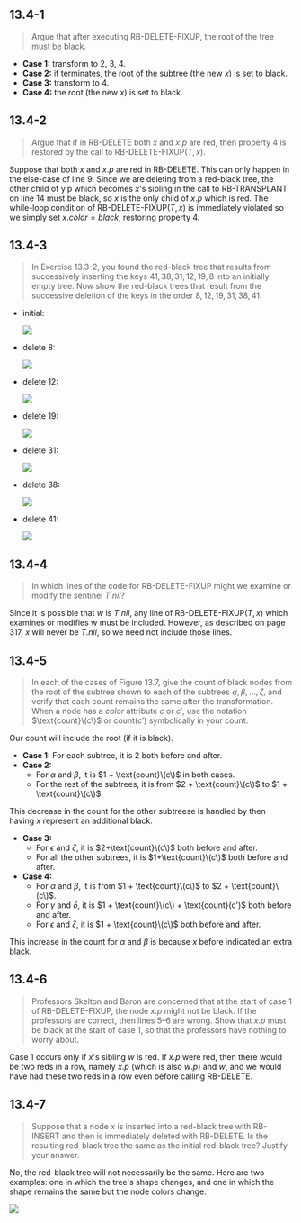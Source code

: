 ## 13.4-1

> Argue that after executing $\text{RB-DELETE-FIXUP}$, the root of the tree must be black.

- **Case 1:** transform to 2, 3, 4.
- **Case 2:** if terminates, the root of the subtree (the new $x$) is set to black.
- **Case 3:** transform to 4.
- **Case 4:** the root (the new $x$) is set to black.

## 13.4-2

> Argue that if in $\text{RB-DELETE}$ both $x$ and $x.p$ are red, then property 4 is restored by the call to $\text{RB-DELETE-FIXUP}(T, x)$.

Suppose that both $x$ and $x.p$ are red in $\text{RB-DELETE}$. This can only happen
in the else-case of line 9. Since we are deleting from a red-black tree, the other child of y.p which becomes $x$'s sibling in the call to $\text{RB-TRANSPLANT}$ on line 14 must be black, so $x$ is the only child of $x.p$ which is red. The while-loop condition of $\text{RB-DELETE-FIXUP}(T, x)$ is immediately violated so we simply set $x.color = black$, restoring property 4.

## 13.4-3

> In Exercise 13.3-2, you found the red-black tree that results from successively inserting the keys $41, 38, 31, 12, 19, 8$ into an initially empty tree. Now show the red-black trees that result from the successive deletion of the keys in the order $8, 12, 19, 31, 38, 41$.

- initial:

    ![](https://i.imgur.com/xh3cYv7.png)

- delete $8$:

    ![](https://i.imgur.com/dxsoxhq.png)

- delete $12$:

    ![](https://i.imgur.com/fwUh4YE.png)

- delete $19$:

    ![](https://i.imgur.com/ZcRQw4d.png)

- delete $31$:

    ![](https://i.imgur.com/9E4l28g.png)

- delete $38$:

    ![](https://i.imgur.com/HByIb6J.png)

- delete $41$:

    ![](https://i.imgur.com/xZSTs76.png)

## 13.4-4 

> In which lines of the code for $\text{RB-DELETE-FIXUP}$ might we examine or modify the sentinel $T.nil$?

Since it is possible that $w$ is $T.nil$, any line of $\text{RB-DELETE-FIXUP}(T, x)$ which examines or modifies w must be included. However, as described on page 317, $x$ will never be $T.nil$, so we need not include those lines.

## 13.4-5

> In each of the cases of Figure 13.7, give the count of black nodes from the root of the subtree shown to each of the subtrees $\alpha, \beta, \ldots, \zeta$, and verify that each count remains the same after the transformation. When a node has a $color$ attribute $c$ or $c'$, use the notation $\text{count}\(c\)$ or $\text{count}(c')$ symbolically in your count.

Our count will include the root (if it is black).

- **Case 1:** For each subtree, it is $2$ both before and after.
- **Case 2:** 
    - For $\alpha$ and $\beta$, it is $1 + \text{count}\(c\)$ in both cases. 
    - For the rest of the subtrees, it is from $2 + \text{count}\(c\)$ to $1 + \text{count}\(c\)$. 

This decrease in the count for the other subtreese is handled by then having $x$ represent an additional black.

- **Case 3:** 
    - For $\epsilon$ and $\zeta$, it is $2+\text{count}\(c\)$ both before and after.
    - For all the other subtrees, it is $1+\text{count}\(c\)$ both before and after.
- **Case 4:** 
    - For $\alpha$ and $\beta$, it is from $1 + \text{count}\(c\)$ to $2 + \text{count}\(c\)$. 
    - For $\gamma$ and $\delta$, it is $1 + \text{count}\(c\) + \text{count}(c')$ both before and after. 
    - For $\epsilon$ and $\zeta$, it is $1 + \text{count}\(c\)$ both before and after. 
    
This increase in the count for $\alpha$ and $\beta$ is because $x$ before indicated an extra black.

## 13.4-6

> Professors Skelton and Baron are concerned that at the start of case 1 of $\text{RB-DELETE-FIXUP}$, the node $x.p$ might not be black. If the professors are correct, then lines 5–6 are wrong. Show that $x.p$ must be black at the start of case 1, so that the professors have nothing to worry about.

Case 1 occurs only if $x$'s sibling $w$ is red. If $x.p$ were red, then there would be two reds in a row, namely $x.p$ (which is also $w.p$) and $w$, and we would have had these two reds in a row even before calling $\text{RB-DELETE}$.

## 13.4-7

> Suppose that a node $x$ is inserted into a red-black tree with $\text{RB-INSERT}$ and then is immediately deleted with $\text{RB-DELETE}$. Is the resulting red-black tree the same as the initial red-black tree? Justify your answer.

No, the red-black tree will not necessarily be the same. Here are two examples: one in which the tree's shape changes, and one in which the shape remains the same but the node colors change.

![](https://i.imgur.com/OF1BxXQ.png)
